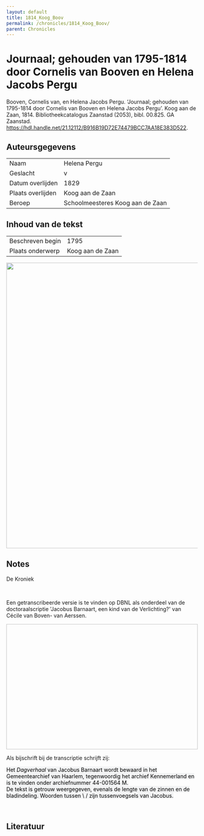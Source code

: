 ```yaml
---
layout: default
title: 1814_Koog_Boov
permalink: /chronicles/1814_Koog_Boov/
parent: Chronicles
--- 
```



# Journaal; gehouden van 1795-1814 door Cornelis van Booven en Helena Jacobs Pergu 

Booven, Cornelis van, en Helena Jacobs Pergu. ‘Journaal; gehouden van 1795-1814 door Cornelis van Booven en Helena Jacobs Pergu’. Koog aan de Zaan, 1814. Bibliotheekcatalogus Zaanstad (2053), bibl. 00.825. GA Zaanstad. https://hdl.handle.net/21.12112/B916B19D72E74479BCC7AA18E383D522. 

## Auteursgegevens 

| | | 
| --------------- | --------------- | 
| Naam | Helena Pergu | 
| Geslacht | v | 
| Datum overlijden | 1829 | 
| Plaats overlijden | Koog aan de Zaan | 
| Beroep | Schoolmeesteres Koog aan de Zaan | 

## Inhoud van de tekst 

| | | 
| --------------- | --------------- | 
| Beschreven begin | 1795 | 
| Plaats onderwerp | Koog aan de Zaan | 

[<img src="..\..\barplots_chronicles\1814_Koog_Boov.jpg" width="750"/>](..\..\barplots_chronicles\1814_Koog_Boov.jpg) 

## Notes 

<div data-schema-version="8"><p>De Kroniek</p>
<p>&nbsp;</p>
<p>Een getranscribeerde versie is te vinden op DBNL als onderdeel van de doctoraalscriptie 'Jacobus Barnaart, een kind van de Verlichting?' van Cécile van Boven- van Aerssen.</p>
<p><img alt="" data-attachment-key="XMKBAG3I" width="606" height="329"></p>
<p>Als bijschrift bij de transcriptie schrijft zij:</p>
<p><span style="color: #000000"><span style="background-color: #f3f4f5">Het&nbsp;</span></span><em><span style="color: #000000"><span style="background-color: #f3f4f5">Dagverhaal</span></span></em><span style="color: #000000"><span style="background-color: #f3f4f5">&nbsp;van Jacobus Barnaart wordt bewaard in het Gemeentearchief van Haarlem, tegenwoordig het archief Kennemerland en is te vinden onder archiefnummer 44-001564 M.<br>De tekst is getrouw weergegeven, evenals de lengte van de zinnen en de bladindeling. Woorden tussen \ / zijn tussenvoegsels van Jacobus.</span></span></p>
<p>&nbsp;</p>
</div> 

## Literatuur 

